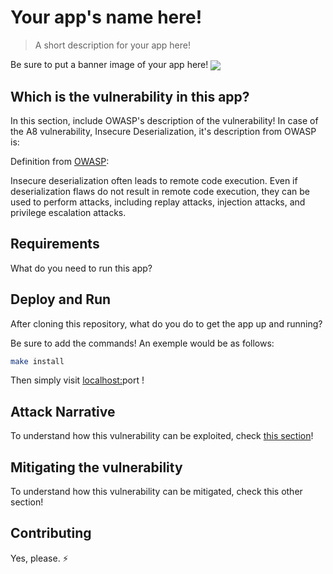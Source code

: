 <!-- This is a README Template for secDevLabs apps -->
# Your app's name here!
 > A short description for your app here!

Be sure to put a banner image of your app here!
<img src="https://raw.githubusercontent.com/globocom/secDevLabs/master/owasp-top10-2017-apps/a8/amarelo-designs/images/Amarelo-Designs.png" align="center"/>

## Which is the vulnerability in this app?
In this section, include OWASP's description of the vulnerability! In case of the A8 vulnerability, Insecure Deserialization, it's description from OWASP is:

Definition from [OWASP](https://www.owasp.org/images/7/72/OWASP_Top_10-2017_%28en%29.pdf.pdf):


Insecure deserialization often leads to remote code execution. Even if deserialization flaws do not result in remote code execution, they can be used to perform attacks, including replay attacks, injection attacks, and privilege escalation attacks.

## Requirements

What do you need to run this app?

## Deploy and Run

After cloning this repository, what do you do to get the app up and running?

Be sure to add the commands! An exemple would be as follows:

```sh
make install
```

Then simply visit [localhost:][App]port !

## Attack Narrative

To understand how this vulnerability can be exploited, check [this section]!

## Mitigating the vulnerability

To understand how this vulnerability can be mitigated, check this other section!

[App]: http://127.0.0.1
[this section]: https://github.com/globocom/secDevLabs/blob/master/docs/Attack_Narrative_Template.md

## Contributing

Yes, please. :zap:
